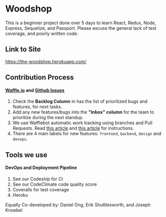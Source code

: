 # Woodshop

This is a beginner project done over 5 days to learn React, Redux, Node, Express, Sequelize, and Passport. Please excuse the general lack of test coverage, and poorly written code.

## Link to Site
https://the-woodshop.herokuapp.com/

## Contribution Process
#### [Waffle.io](https://waffle.io/grace-shopper-super-team/woodshop) and [Github Issues](https://github.com/grace-shopper-super-team/woodshop/issues) 

1. Check the **Backlog Column** in  has the list of prioritized bugs and features, for next tasks.
2. Add any new features/bugs into the **"Inbox" column** for the team to prioritize during the next standup.
3. We use Wafflebot automatic work tracking using branches and Pull Requests. Read [this article](https://help.waffle.io/wafflebot-basics/getting-started-with-the-wafflebot/how-to-use-the-wafflebot) and [this article](https://help.waffle.io/automatic-work-tracking/auto-work-tracking-basics/recommended-workflow-using-pull-requests-automatic-work-tracking) for instructions. 
3. There are 4 main labels for new features: `frontend`, `backend`, `design` and `devops`. 

## Tools we use
#### DevOps and Deployment Pipeline
1. See our Codeship for CI
2. See our CodeClimate code quality score
3. Coveralls for test coverage
4. Heroku


Equally Co-developed by: Daniel Ong, Erik Shuttlesworth, and Joseph Knoebel
